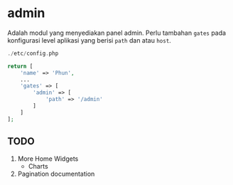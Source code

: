 # admin

Adalah modul yang menyediakan panel admin. Perlu tambahan `gates` pada konfigurasi
level aplikasi yang berisi `path` dan atau `host`.

```php
./etc/config.php

return [
    'name' => 'Phun',
    ...
    'gates' => [
        'admin' => [
            'path' => '/admin'
        ]
    ]
];
```

## TODO

1. More Home Widgets
    - Charts
1. Pagination documentation